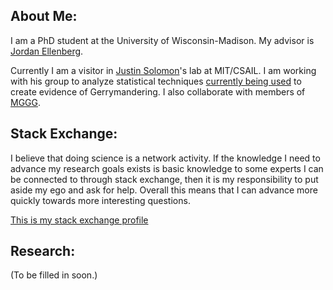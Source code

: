 ## About Me:
I am a PhD student at the University of Wisconsin-Madison. My advisor is [Jordan Ellenberg](http://www.math.wisc.edu/~ellenber/).

Currently I am a visitor in [Justin Solomon](https://people.csail.mit.edu/jsolomon/)'s lab at MIT/CSAIL. I am working with his group to analyze statistical techniques [currently being used](https://arxiv.org/abs/1801.03783) to create evidence of Gerrymandering. I also collaborate with members of [MGGG](https://mggg.org/).

## Stack Exchange:

I believe that doing science is a network activity. If the knowledge I need to advance my research goals exists is basic knowledge to some experts I can be connected to through stack exchange, then it is my responsibility to put aside my ego and ask for help. Overall this means that I can advance more quickly towards more interesting questions.

[This is my stack exchange profile](https://stackexchange.com/users/2174622/lorenzo) 

## Research:

(To be filled in soon.)
